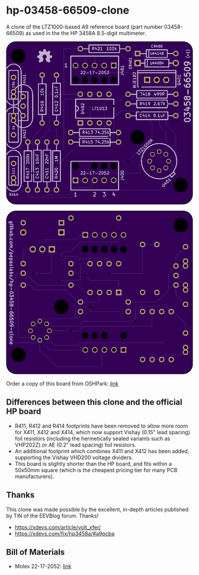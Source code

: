 # hp-03458-66509-clone

A clone of the LTZ1000-based A9 reference board (part number 03458-66509) as used in the the HP 3458A 8.5-digit multimeter.

![](kicad/releases/v1/top.png)

![](kicad/releases/v1/bottom.png)

Order a copy of this board from OSHPark: [link](https://oshpark.com/shared_projects/fXEO68Tb)

## Differences between this clone and the official HP board

- R411, R412 and R414 footprints have been removed to allow more room for X411, X412 and X414, which now support Vishay (0.15" lead spacing) foil resistors (including the hermetically sealed variants such as VHP202Z) or AE (0.2" lead spacing) foil resistors.
- An additional footprint which combines X411 and X412 has been added, supporting the Vishay VHD200 voltage dividers.
- This board is slightly shorter than the HP board, and fits within a 50x50mm square (which is the cheapest pricing tier for many PCB manufacturers).

## Thanks

This clone was made possible by the excellent, in-depth articles published by TiN of the EEVBlog forum.  Thanks!
- https://xdevs.com/article/volt_xfer/
- https://xdevs.com/fix/hp3458a/#a9pcba

## Bill of Materials

- Molex 22-17-2052: [link](https://www.mouser.com/ProductDetail/Molex/22-17-2052/?qs=sGAEpiMZZMs%252bGHln7q6pm%252bS0pk2Wo0XxllCQVBT5EJg%3D)
